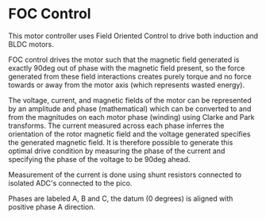 # FOC Control

This motor controller uses Field Oriented Control to drive both induction and BLDC motors.

FOC control drives the motor such that the magnetic field generated is exactly 90deg out of phase with the magnetic field present, so the force generated from these field interactions creates purely torque and no force towards or away from the motor axis (which represents wasted energy).

The voltage, current, and magnetic fields of the motor can be represented by an amplitude and phase (mathematical) which can be converted to and from the magnitudes on each motor phase (winding) using Clarke and Park transforms. The current measured across each phase inferres the orientation of the rotor magnetic field and the voltage generated specifies the generated magnetic field. It is therefore possible to generate this optimal drive condition by measuring the phase of the current and specifying the phase of the voltage to be 90deg ahead.

Measurement of the current is done using shunt resistors connected to isolated ADC's connected to the pico.

Phases are labeled A, B and C, the datum (0 degrees) is aligned with positive phase A direction.

